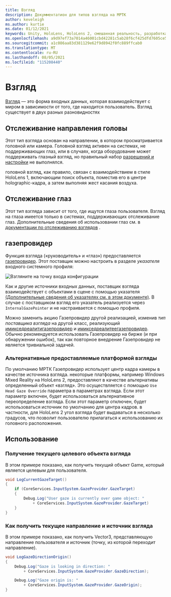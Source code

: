 ```yaml
---
title: Взгляд
description: Докумментатион для типов взгляда на МРТК
author: keveleigh
ms.author: kurtie
ms.date: 01/12/2021
keywords: Unity, HoloLens, HoloLens 2, смешанная реальность, разработка, мртк, взгляд,
ms.openlocfilehash: a9d97ef73a7014a46001cbd42281c5ab28f6cf425dfd7605ce5b3c8c7fc45198
ms.sourcegitcommit: a1c086aa83d381129e62f9d8942f0fc889ffcab0
ms.translationtype: MT
ms.contentlocale: ru-RU
ms.lasthandoff: 08/05/2021
ms.locfileid: "115208440"
---
```

# <a name="gaze"></a>Взгляд

[Взгляд](/windows/mixed-reality/gaze) — это форма входных данных, которая взаимодействует с миром в зависимости от того, где находится пользователь. Взгляд существует в двух разных разновидностях

## <a name="head-gaze"></a>Отслеживание направления головы

Этот тип взгляда основан на направлении, в котором просматривается головной или камера. Головной взгляд активен на системах, не поддерживающих глаз, или в случаях, когда оборудование может поддерживать глазный взгляд, но правильный набор [разрешений и настройки](eye-tracking/eye-tracking-basic-setup.md#eye-tracking-requirements-checklist) не выполнялся.

головной взгляд, как правило, связан с взаимодействием в стиле HoloLens 1, включающим поиск объекта, поместив его в центре holographic-кадра, а затем выполняя жест касания воздуха.

## <a name="eye-gaze"></a>Отслеживание глаз

Этот тип взгляда зависит от того, где ищутся глаза пользователя. Взгляд на глаза имеется только в системах, поддерживающих отслеживание глаз. Дополнительные сведения об использовании глаз см. в [документации по отслеживанию взглядов](eye-tracking/eye-tracking-main.md) .

## <a name="gazeprovider"></a>газепровидер

Функция взгляда («руководитель» и «глаз») предоставляется [газепровидер](xref:Microsoft.MixedReality.Toolkit.Input.GazeProvider). Этот поставщик можно настроить в разделе *указателя* входного системного профиля:

![Взгляните на точку входа конфигурации](../images/input/GazeConfigurationEntrypoint.png)

Как и другие источники входных данных, поставщик взгляда взаимодействует с объектами в сцене с помощью указателя [(Дополнительные сведения об указателях см. в этом документе)](../../architecture/controllers-pointers-and-focus.md).
В случае с поставщиком взгляд его указатель реализуется через `InternalGazePointer` и не настраивается с помощью профиля.

Можно заменить акцию Газепровидер другой реализацией, изменив *тип поставщика взгляда* на другой класс, реализующий [имикседреалитигазепровидер](xref:Microsoft.MixedReality.Toolkit.Input.IMixedRealityGazeProvider) и [имикседреалитеегазепровидер](xref:Microsoft.MixedReality.Toolkit.Input.IMixedRealityEyeGazeProvider).
Обычно рекомендуется использовать Газепровидер на бирже (и при обнаружении ошибок), так как повторное внедрение Газепровидер не является тривиальной задачей.

### <a name="alternative-platform-provided-gaze-poses"></a>Альтернативные предоставляемые платформой взгляды

По умолчанию МРТК Газепровидер использует центр кадра камеры в качестве источника взгляда. некоторые платформы, например Windows Mixed Reality на HoloLens 2, предоставляют в качестве альтернативы определенный объект «взгляд». Это осуществляется с помощью `Use Head Gaze Override` параметра в параметрах взгляда. Если этот параметр включен, будет использоваться альтернативное переопределение взгляда. Если этот параметр отключен, будет использоваться источник по умолчанию для центра кадров. в частности, для HoloLens 2 угол взгляда будет выдаваться в несколько градусов, что позволит пользователю прилагаться к использованию их головного расположения.

## <a name="usage"></a>Использование

### <a name="how-get-the-current-gaze-target"></a>Получение текущего целевого объекта взгляда

В этом примере показано, как получить текущий объект Game, который является целевым для пользователя.

```c#
void LogCurrentGazeTarget()
{
    if (CoreServices.InputSystem.GazeProvider.GazeTarget)
    {
        Debug.Log("User gaze is currently over game object: "
            + CoreServices.InputSystem.GazeProvider.GazeTarget)
    }
}
```

### <a name="how-to-get-the-current-gaze-direction-and-origin"></a>Как получить текущее направление и источник взгляда

В этом примере показано, как получить Vector3, представляющую направление пользователя и источник (точку, из которой переходит направление).

```c#
void LogGazeDirectionOrigin()
{
    Debug.Log("Gaze is looking in direction: "
        + CoreServices.InputSystem.GazeProvider.GazeDirection);

    Debug.Log("Gaze origin is: "
        + CoreServices.InputSystem.GazeProvider.GazeOrigin);
}
```
